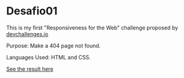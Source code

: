 # Desafio01

This is my first "Responsiveness for the Web" challenge proposed by [devchallenges.io](https://devchallenges.io/)

Purpose: Make a 404 page not found.

Languages Used: HTML and CSS.

[See the result here](https://thascript.github.io/Desafio01/)


